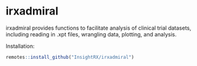 # irxadmiral

irxadmiral provides functions to facilitate analysis of clinical trial datasets,
including reading in .xpt files, wrangling data, plotting, and analysis.

Installation:

```r
remotes::install_github("InsightRX/irxadmiral")
```
